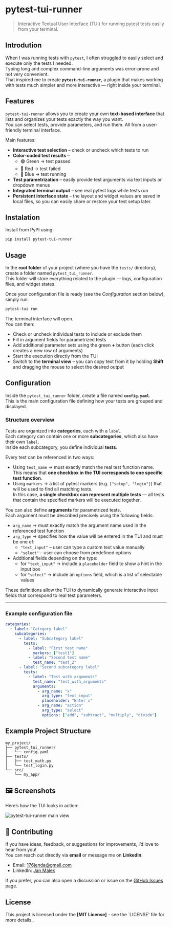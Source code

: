 # pytest-tui-runner

> Interactive Textual User Interface (TUI) for running pytest tests easily from your terminal.


## Introdution

When I was running tests with `pytest`, I often struggled to easily select and execute only the tests I needed.  
Typing long and complex command-line arguments was error-prone and not very convenient.  
That inspired me to create **`pytest-tui-runner`**, a plugin that makes working with tests much simpler and more interactive — right inside your terminal.


## Features
`pytest-tui-runner` allows you to create your own **text-based interface** that lists and organizes your tests exactly the way you want.  
You can select tests, provide parameters, and run them. All from a user-friendly terminal interface.

Main features:
- **Interactive test selection** – check or uncheck which tests to run
- **Color-coded test results** – 
  - 🟢 Green → test passed  
  - 🔴 Red → test failed  
  - 🔵 Blue → test running
- **Test parametrization** – easily provide test arguments via text inputs or dropdown menus  
- **Integrated terminal output** – see real pytest logs while tests run  
- **Persistent interface state** – the layout and widget values are saved in local files, so you can easily share or restore your test setup later.


## Instalation

Install from PyPI using:

```bash
pip install pytest-tui-runner
```



## Usage

In the **root folder** of your project (where you have the `tests/` directory), create a folder named `pytest_tui_runner`.  
This folder will store everything related to the plugin — logs, configuration files, and widget states.

Once your configuration file is ready (see the *Configuration* section below), simply run:

```bash
pytest-tui run
```

The terminal interface will open.  
You can then:
- Check or uncheck individual tests to include or exclude them  
- Fill in argument fields for parametrized tests  
- Add additional parameter sets using the green **+** button (each click creates a new row of arguments)  
- Start the execution directly from the TUI  
- Switch to the **terminal view** – you can copy text from it by holding **Shift** and dragging the mouse to select the desired output 


## Configuration

Inside the `pytest_tui_runner` folder, create a file named **`config.yaml`**.  
This is the main configuration file defining how your tests are grouped and displayed.

### Structure overview

Tests are organized into **categories**, each with a `label`.  
Each category can contain one or more **subcategories**, which also have their own `label`.  
Inside each subcategory, you define individual **tests**.

Every test can be referenced in two ways:
- Using `test_name` → must exactly match the real test function name.  
  This means that **one checkbox in the TUI corresponds to one specific test function**.
- Using `markers` → a list of pytest markers (e.g. `["setup", "login"]`) that will be used to find all matching tests.  
  In this case, **a single checkbox can represent multiple tests** — all tests that contain the specified markers will be executed together.


You can also define **arguments** for parametrized tests.  
Each argument must be described precisely using the following fields:

- `arg_name` → must exactly match the argument name used in the referenced test function  
- `arg_type` → specifies how the value will be entered in the TUI and must be one of:
  - `"text_input"` – user can type a custom text value manually  
  - `"select"` – user can choose from predefined options
- Additional fields depending on the type:
  - for `"text_input"` → include a `placeholder` field to show a hint in the input box  
  - for `"select"` → include an `options` field, which is a list of selectable values  

These definitions allow the TUI to dynamically generate interactive input fields that correspond to real test parameters.

---

### Example configuration file

```yaml
categories:
  - label: "Category label"
    subcategories:
      - label: "Subcategory label"
        tests:
          - label: "First test name"
            markers: ["test1"]
          - label: "Second test name"
            test_name: "test_2"
      - label: "Second subcategory label"
        tests:
          - label: "Test with arguments"
            test_name: "test_with_arguments"
            arguments:
              - arg_name: "x"
                arg_type: "text_input"
                placeholder: "Enter x"
              - arg_name: "action"
                arg_type: "select"
                options: ["add", "subtract", "multiply", "divide"]
```


## Example Project Structure

```
my_project/
├── pytest_tui_runner/
│   └── config.yaml
├── tests/
│   ├── test_math.py
│   └── test_login.py
└── src/
    └── my_app/
```



## 🖼️ Screenshots

Here’s how the TUI looks in action:

![pytest-tui-runner main view](https://raw.githubusercontent.com/JanMalek03/pytest-tui-runner/feature/default_tui/docs/MainScreen.png
)


## 🤝 Contributing

If you have ideas, feedback, or suggestions for improvements, I’d love to hear from you!  
You can reach out directly via **email** or message me on **LinkedIn**:

- Email: 176jenda@gmail.com  
- LinkedIn: [Jan Málek](https://www.linkedin.com/in/janmalek436159283)  

If you prefer, you can also open a discussion or issue on the [GitHub Issues](https://github.com/JanMalek03/pytest-tui-runner/issues) page.


## License

This project is licensed under the **[MIT License]** - see the `LICENSE' file for more details..

